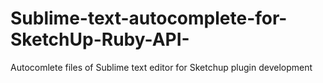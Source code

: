 Sublime-text-autocomplete-for-SketchUp-Ruby-API-
================================================

Autocomlete files of Sublime text editor for Sketchup plugin development
